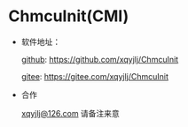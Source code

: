 # ChmcuInit(CMI)

- 软件地址：

  [github](https://github.com/xqyjlj/ChmcuInit): https://github.com/xqyjlj/ChmcuInit

  [gitee](https://gitee.com/xqyjlj/ChmcuInit): https://gitee.com/xqyjlj/ChmcuInit

- 合作

  xqyjlj@126.com  请备注来意
